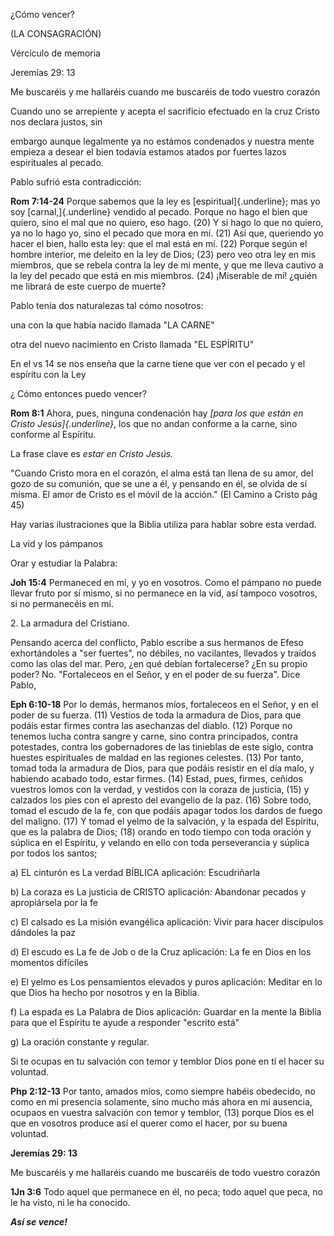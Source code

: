 ¿Cómo vencer?

(LA CONSAGRACIÓN)

Vércículo de memoria

Jeremías 29: 13

Me buscaréis y me hallaréis cuando me buscaréis de todo vuestro corazón

Cuando uno se arrepiente y acepta el sacrificio efectuado en la cruz
Cristo nos declara justos, sin

embargo aunque legalmente ya no estámos condenados y nuestra mente
empieza a desear el bien todavía estamos atados por fuertes lazos
espirituales al pecado.

Pablo sufrió esta contradicción:

**Rom 7:14-24** Porque sabemos que la ley es [espiritual]{.underline};
mas yo soy [carnal,]{.underline} vendido al pecado. Porque no hago el
bien que quiero, sino el mal que no quiero, eso hago. (20) Y si hago lo
que no quiero, ya no lo hago yo, sino el pecado que mora en mí. (21) Así
que, queriendo yo hacer el bien, hallo esta ley: que el mal está en mí.
(22) Porque según el hombre interior, me deleito en la ley de Dios; (23)
pero veo otra ley en mis miembros, que se rebela contra la ley de mi
mente, y que me lleva cautivo a la ley del pecado que está en mis
miembros. (24) ¡Miserable de mí! ¿quién me librará de este cuerpo de
muerte?

Pablo tenía dos naturalezas tal cómo nosotros:

una con la que había nacido llamada \"LA CARNE\"

otra del nuevo nacimiento en Cristo llamada \"EL ESPÍRITU\"

En el vs 14 se nos enseña que la carne tiene que ver con el pecado y el
espíritu con la Ley

¿ Cómo entonces puedo vencer?

**Rom 8:1** Ahora, pues, ninguna condenación hay *[para los que están en
Cristo Jesús]{.underline}*, los que no andan conforme a la carne, sino
conforme al Espíritu.

La frase clave es *estar en Cristo Jesús.*

\"Cuando Cristo mora en el corazón, el alma está tan llena de su amor,
del gozo de su comunión, que se une a él, y pensando en él, se olvida de
sí misma. El amor de Cristo es el móvil de la acción.\" (El Camino a
Cristo pág 45)

Hay varias ilustraciones que la Biblia utiliza para hablar sobre esta
verdad.

La vid y los pámpanos

Orar y estudiar la Palabra:

**Joh 15:4** Permaneced en mí, y yo en vosotros. Como el pámpano no
puede llevar fruto por sí mismo, si no permanece en la vid, así tampoco
vosotros, si no permanecéis en mí.

2\. La armadura del Cristiano.

Pensando acerca del conflicto, Pablo escribe a sus hermanos de Efeso
exhortándoles a \"ser fuertes\", no débiles, no vacilantes, llevados y
traídos como las olas del mar. Pero, ¿en qué debían fortalecerse? ¿En su
propio poder? No. \"Fortaleceos en el Señor, y en el poder de su
fuerza\". Dice Pablo,

**Eph 6:10-18** Por lo demás, hermanos míos, fortaleceos en el Señor, y
en el poder de su fuerza. (11) Vestíos de toda la armadura de Dios, para
que podáis estar firmes contra las asechanzas del diablo. (12) Porque no
tenemos lucha contra sangre y carne, sino contra principados, contra
potestades, contra los gobernadores de las tinieblas de este siglo,
contra huestes espirituales de maldad en las regiones celestes. (13) Por
tanto, tomad toda la armadura de Dios, para que podáis resistir en el
día malo, y habiendo acabado todo, estar firmes. (14) Estad, pues,
firmes, ceñidos vuestros lomos con la verdad, y vestidos con la coraza
de justicia, (15) y calzados los pies con el apresto del evangelio de la
paz. (16) Sobre todo, tomad el escudo de la fe, con que podáis apagar
todos los dardos de fuego del maligno. (17) Y tomad el yelmo de la
salvación, y la espada del Espíritu, que es la palabra de Dios; (18)
orando en todo tiempo con toda oración y súplica en el Espíritu, y
velando en ello con toda perseverancia y súplica por todos los santos;

a\) EL cinturón es La verdad BÍBLICA aplicación: Escudriñarla

b\) La coraza es La justicia de CRISTO aplicación: Abandonar pecados y
apropiársela por la fe

c\) El calsado es La misión evangélica aplicación: Vivir para hacer
discípulos dándoles la paz

d\) El escudo es La fe de Job o de la Cruz aplicación: La fe en Dios en
los momentos difíciles

e\) El yelmo es Los pensamientos elevados y puros aplicación: Meditar en
lo que Dios ha hecho por nosotros y en la Biblia.

f\) La espada es La Palabra de Dios aplicación: Guardar en la mente la
Biblia para que el Espíritu te ayude a responder \"escrito está\"

g\) La oración constante y regular.

Si te ocupas en tu salvación con temor y temblor Dios pone en tí el
hacer su voluntad.

**Php 2:12-13** Por tanto, amados míos, como siempre habéis obedecido,
no como en mi presencia solamente, sino mucho más ahora en mi ausencia,
ocupaos en vuestra salvación con temor y temblor, (13) porque Dios es el
que en vosotros produce así el querer como el hacer, por su buena
voluntad.

**Jeremías 29: 13**

Me buscaréis y me hallaréis cuando me buscaréis de todo vuestro corazón

**1Jn 3:6** Todo aquel que permanece en él, no peca; todo aquel que
peca, no le ha visto, ni le ha conocido.

***Así se vence!***
